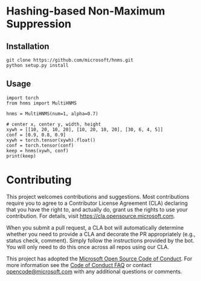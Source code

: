 # Hashing-based Non-Maximum Suppression

## Installation
```
git clone https://github.com/microsoft/hnms.git
python setup.py install
```

## Usage
```
import torch
from hnms import MultiHNMS

hnms = MultiHNMS(num=1, alpha=0.7)

# center x, center y, width, height
xywh = [[10, 20, 10, 20], [10, 20, 10, 20], [30, 6, 4, 5]]
conf = [0.9, 0.8, 0.9]
xywh = torch.tensor(xywh).float()
conf = torch.tensor(conf)
keep = hnms(xywh, conf)
print(keep)
```


# Contributing

This project welcomes contributions and suggestions.  Most contributions require you to agree to a
Contributor License Agreement (CLA) declaring that you have the right to, and actually do, grant us
the rights to use your contribution. For details, visit https://cla.opensource.microsoft.com.

When you submit a pull request, a CLA bot will automatically determine whether you need to provide
a CLA and decorate the PR appropriately (e.g., status check, comment). Simply follow the instructions
provided by the bot. You will only need to do this once across all repos using our CLA.

This project has adopted the [Microsoft Open Source Code of Conduct](https://opensource.microsoft.com/codeofconduct/).
For more information see the [Code of Conduct FAQ](https://opensource.microsoft.com/codeofconduct/faq/) or
contact [opencode@microsoft.com](mailto:opencode@microsoft.com) with any additional questions or comments.

